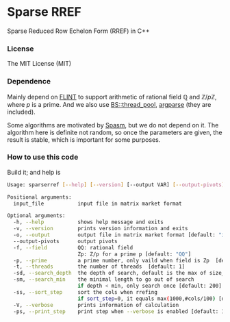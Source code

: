 # Sparse RREF
Sparse Reduced Row Echelon Form (RREF) in C++

### License

The MIT License (MIT)

### Dependence

Mainly depend on [FLINT](https://flintlib.org/) to support arithmetic of rational field $\mathbb Q$ and $\mathbb Z/p\mathbb Z$, where $p$ is a prime.  And we also use  [BS::thread_pool](https://github.com/bshoshany/thread-pool), [argparse](https://github.com/p-ranav/argparse) (they are included). 

Some algorithms are motivated by [Spasm](https://github.com/cbouilla/spasm), but we do not depend on it. The algorithm here is definite not random, so once the parameters are given, the result is stable, which is important for some purposes.

### How to use this code

Build it; and help is 

```bash
Usage: sparserref [--help] [--version] [--output VAR] [--output-pivots] [--field VAR] [--prime VAR] [--threads VAR] [--search_depth VAR] [--search_min VAR] [--sort_step VAR] [--verbose] [--print_step VAR] input_file

Positional arguments:
  input_file           input file in matrix market format

Optional arguments:
  -h, --help           shows help message and exits
  -v, --version        prints version information and exits
  -o, --output         output file in matrix market format [default: "input_file.rref"]
  --output-pivots      output pivots
  -f, --field          QQ: rational field
                       Zp: Z/p for a prime p [default: "QQ"]
  -p, --prime          a prime number, only vaild when field is Zp  [default: "4194319"]
  -t, --threads        the number of threads  [default: 1]
  -sd, --search_depth  the depth of search, default is the max of size_t  [default: 0]
  -sm, --search_min    the minimal length to go out of search
                       if depth < min, only search once [default: 200]
  -ss, --sort_step     sort the cols when rrefing
                       if sort_step=0, it equals max(1000,#cols/100) [default: 0]
  -V, --verbose        prints information of calculation
  -ps, --print_step    print step when --verbose is enabled [default: 100]
```
